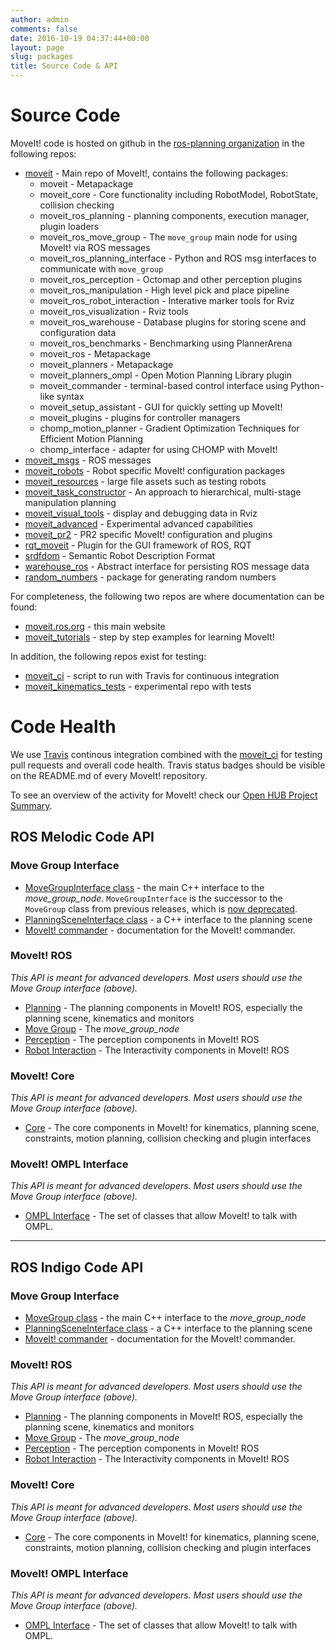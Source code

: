 ```yaml
---
author: admin
comments: false
date: 2016-10-19 04:37:44+00:00
layout: page
slug: packages
title: Source Code & API
---
```


# Source Code

MoveIt! code is hosted on github in the [ros-planning organization](http://github.com/ros-planning) in the following repos:

- [moveit](https://github.com/ros-planning/moveit) - Main repo of MoveIt!, contains the following packages:
  - moveit - Metapackage
  - moveit_core - Core functionality including RobotModel, RobotState, collision checking
  - moveit_ros_planning - planning components, execution manager, plugin loaders
  - moveit_ros_move_group - The `move_group` main node for using MoveIt! via ROS messages
  - moveit_ros_planning_interface - Python and ROS msg interfaces to communicate with `move_group`
  - moveit_ros_perception - Octomap and other perception plugins
  - moveit_ros_manipulation - High level pick and place pipeline
  - moveit_ros_robot_interaction - Interative marker tools for Rviz
  - moveit_ros_visualization - Rviz tools
  - moveit_ros_warehouse - Database plugins for storing scene and configuration data
  - moveit_ros_benchmarks - Benchmarking using PlannerArena
  - moveit_ros - Metapackage
  - moveit_planners - Metapackage
  - moveit_planners_ompl - Open Motion Planning Library plugin
  - moveit_commander - terminal-based control interface using Python-like syntax
  - moveit_setup_assistant - GUI for quickly setting up MoveIt!
  - moveit_plugins - plugins for controller managers
  - chomp_motion_planner - Gradient Optimization Techniques for Efficient Motion Planning
  - chomp_interface - adapter for using CHOMP with MoveIt!
- [moveit_msgs](https://github.com/ros-planning/moveit_msgs) - ROS messages
- [moveit_robots](https://github.com/ros-planning/moveit_robots) - Robot specific MoveIt! configuration packages
- [moveit_resources](https://github.com/ros-planning/moveit_resources) - large file assets such as testing robots
- [moveit_task_constructor](https://github.com/ros-planning/moveit_task_constructor) - An approach to hierarchical, multi-stage manipulation planning
- [moveit_visual_tools](https://github.com/ros-planning/moveit_visual_tools) - display and debugging data in Rviz
- [moveit_advanced](https://github.com/ros-planning/moveit_advanced) - Experimental advanced capabilities
- [moveit_pr2](https://github.com/ros-planning/moveit_pr2) - PR2 specific MoveIt! configuration and plugins
- [rqt_moveit](https://github.com/ros-visualization/rqt_moveit/) - Plugin for the GUI framework of ROS, RQT
- [srdfdom](https://github.com/ros-planning/srdfdom) - Semantic Robot Description Format
- [warehouse_ros](https://github.com/ros-planning/warehouse_ros) - Abstract interface for persisting ROS message data
- [random_numbers](https://github.com/ros-planning/random_numbers) - package for generating random numbers

For completeness, the following two repos are where documentation can be found:

- [moveit.ros.org](https://github.com/ros-planning/moveit.ros.org) - this main website
- [moveit_tutorials](https://github.com/ros-planning/moveit_tutorials) - step by step examples for learning MoveIt!

In addition, the following repos exist for testing:

- [moveit_ci](https://github.com/ros-planning/moveit_ci) - script to run with Travis for continuous integration
- [moveit_kinematics_tests](https://github.com/ros-planning/moveit_kinematics_tests) - experimental repo with tests

# Code Health

We use [Travis](https://travis-ci.org/ros-planning/) continous integration combined with the [moveit_ci](https://github.com/ros-planning/moveit_ci) for testing pull requests and overall code health. Travis status badges should be visible on the README.md of every MoveIt! repository.

To see an overview of the activity for MoveIt! check our [Open HUB Project Summary](https://www.openhub.net/p/moveit).

## ROS Melodic Code API

### Move Group Interface

- [MoveGroupInterface class](http://docs.ros.org/melodic/api/moveit_ros_planning_interface/html/classmoveit_1_1planning__interface_1_1MoveGroupInterface.html) - the main C++ interface to the _move_group_node_.
  `MoveGroupInterface` is the successor to the `MoveGroup` class from previous releases, which is [now deprecated](https://github.com/ros-planning/moveit/issues/37).
- [PlanningSceneInterface class](http://docs.ros.org/melodic/api/moveit_ros_planning_interface/html/classmoveit_1_1planning__interface_1_1PlanningSceneInterface.html) - a C++ interface to the planning scene
- [MoveIt! commander](http://docs.ros.org/melodic/api/moveit_commander/html/index.html) - documentation for the MoveIt! commander.

### MoveIt! ROS

_This API is meant for advanced developers. Most users should use the Move Group interface (above)._

- [Planning](http://docs.ros.org/melodic/api/moveit_ros_planning/html) - The planning components in MoveIt! ROS, especially the planning scene, kinematics and monitors
- [Move Group](http://docs.ros.org/melodic/api/moveit_ros_move_group/html) - The _move_group_node_
- [Perception](http://docs.ros.org/melodic/api/moveit_ros_perception/html) - The perception components in MoveIt! ROS
- [Robot Interaction](http://docs.ros.org/melodic/api/moveit_ros_robot_interaction/html) - The Interactivity components in MoveIt! ROS

### MoveIt! Core

_This API is meant for advanced developers. Most users should use the Move Group interface (above)._

- [Core](http://docs.ros.org/melodic/api/moveit_core/html) - The core components in MoveIt! for kinematics, planning scene, constraints, motion planning, collision checking and plugin interfaces

### MoveIt! OMPL Interface

_This API is meant for advanced developers. Most users should use the Move Group interface (above)._

- [OMPL Interface](http://docs.ros.org/melodic/api/moveit_planners_ompl/html) - The set of classes that allow MoveIt! to talk with OMPL.

---

## ROS Indigo Code API

### Move Group Interface

- [MoveGroup class](http://docs.ros.org/indigo/api/moveit_ros_planning_interface/html/classmoveit_1_1planning__interface_1_1MoveGroup.html) - the main C++ interface to the _move_group_node_
- [PlanningSceneInterface class](http://docs.ros.org/indigo/api/moveit_ros_planning_interface/html/classmoveit_1_1planning__interface_1_1PlanningSceneInterface.html) - a C++ interface to the planning scene
- [MoveIt! commander](http://docs.ros.org/indigo/api/moveit_commander/html/index.html) - documentation for the MoveIt! commander.

### MoveIt! ROS

_This API is meant for advanced developers. Most users should use the Move Group interface (above)._

- [Planning](http://docs.ros.org/indigo/api/moveit_ros_planning/html) - The planning components in MoveIt! ROS, especially the planning scene, kinematics and monitors
- [Move Group](http://docs.ros.org/indigo/api/moveit_ros_move_group/html) - The _move_group_node_
- [Perception](http://docs.ros.org/indigo/api/moveit_ros_perception/html) - The perception components in MoveIt! ROS
- [Robot Interaction](http://docs.ros.org/indigo/api/moveit_ros_robot_interaction/html) - The Interactivity components in MoveIt! ROS

### MoveIt! Core

_This API is meant for advanced developers. Most users should use the Move Group interface (above)._

- [Core](http://docs.ros.org/indigo/api/moveit_core/html) - The core components in MoveIt! for kinematics, planning scene, constraints, motion planning, collision checking and plugin interfaces

### MoveIt! OMPL Interface

_This API is meant for advanced developers. Most users should use the Move Group interface (above)._

- [OMPL Interface](http://docs.ros.org/indigo/api/moveit_planners_ompl/html) - The set of classes that allow MoveIt! to talk with OMPL.
